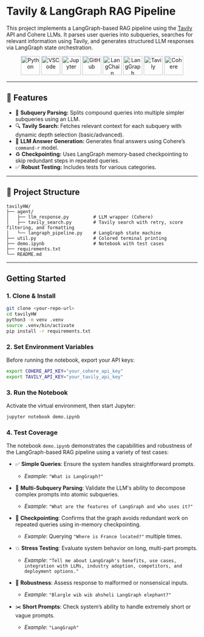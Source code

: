 # Tavily & LangGraph RAG Pipeline

This project implements a LangGraph-based RAG pipeline using the [Tavily](https://www.tavily.com/) API and Cohere LLMs. It parses user queries into subqueries, searches for relevant information using Tavily, and generates structured LLM responses via LangGraph state orchestration.


<p align="center">
  <img src="https://cdn.jsdelivr.net/gh/devicons/devicon/icons/python/python-original.svg" alt="Python" width="50" height="50"/>
  <img src="https://cdn.jsdelivr.net/gh/devicons/devicon/icons/vscode/vscode-original.svg" alt="VSCode" width="50" height="50"/>
  <img src="https://raw.githubusercontent.com/simple-icons/simple-icons/develop/icons/jupyter.svg" alt="Jupyter" width="50" height="50"/>
  <img src="https://cdn.jsdelivr.net/gh/devicons/devicon/icons/github/github-original.svg" alt="GitHub" width="50" height="50"/>
  <img src="https://registry.npmmirror.com/@lobehub/icons-static-png/1.53.0/files/light/langchain-color.png" alt="LangChain" width="50" height="50"/>
  <img src="https://registry.npmmirror.com/@lobehub/icons-static-png/latest/files/light/langgraph-color.png" alt="LangGraph" width="50" height="50"/>
  <img src="https://qjkcnuesiiqjpohzdjjm.supabase.co/storage/v1/object/public/aops_marketplace/logos/tavily.png" alt="Tavily" width="50" height="50"/>
  <img src="https://registry.npmmirror.com/@lobehub/icons-static-png/latest/files/light/cohere-color.png" alt="Cohere" width="50" height="50">
</p>

---

## 📌 Features

- 🔀 **Subquery Parsing:** Splits compound queries into multiple simpler subqueries using an LLM.
- 🔍 **Tavily Search:** Fetches relevant context for each subquery with dynamic depth selection (basic/advanced).
- 🧠 **LLM Answer Generation:** Generates final answers using Cohere’s `command-r` model.
- ♻️ **Checkpointing:** Uses LangGraph memory-based checkpointing to skip redundant steps in repeated queries.
- ✅ **Robust Testing:** Includes tests for various categories.

---

## 📁 Project Structure

```
tavilyHW/  
├── agent/  
│   ├── llm_response.py         # LLM wrapper (Cohere) 
│   ├── tavily_search.py        # Tavily search with retry, score filtering, and formatting  
│   └── langraph_pipeline.py    # LangGraph state machine  
├── util.py                     # Colored terminal printing  
├── demo.ipynb                  # Notebook with test cases  
├── requirements.txt            
└── README.md  
```

---

## Getting Started

### 1. Clone & Install
```bash
git clone <your-repo-url>
cd tavilyHW
python3 -m venv .venv
source .venv/bin/activate
pip install -r requirements.txt
```

### 2. Set Environment Variables

Before running the notebook, export your API keys:

```bash
export COHERE_API_KEY="your_cohere_api_key"
export TAVILY_API_KEY="your_tavily_api_key"
```

### 3. Run the Notebook

Activate the virtual environment, then start Jupyter:

```bash
jupyter notebook demo.ipynb
```

### 4. Test Coverage

The notebook `demo.ipynb` demonstrates the capabilities and robustness of the LangGraph-based RAG pipeline using a variety of test cases:

- ✅ **Simple Queries**: Ensure the system handles straightforward prompts.
  - _Example_: `"What is LangGraph?"`

- 🔀  **Multi-Subquery Parsing**: Validate the LLM's ability to decompose complex prompts into atomic subqueries.
  - _Example_: `"What are the features of LangGraph and who uses it?"`

- 🔄 **Checkpointing**: Confirms that the graph avoids redundant work on repeated queries using in-memory checkpointing.
  - _Example_: Querying `"Where is France located?"` multiple times.

- 💥 **Stress Testing**: Evaluate system behavior on long, multi-part prompts.
  - _Example_: `"Tell me about LangGraph's benefits, use cases, integration with LLMs, industry adoption, competitors, and deployment options."`

- 🧪 **Robustness**: Assess response to malformed or nonsensical inputs.
  - _Example_: `"Blargle wib wib ahsheli LangGraph elephant?"`

- ✂️ **Short Prompts**: Check system’s ability to handle extremely short or vague prompts.
  - _Example_: `"LangGraph"`